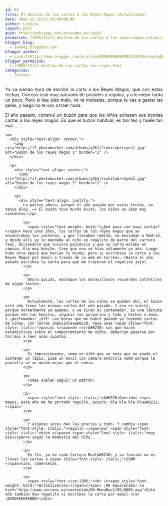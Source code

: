 ```yaml
---
id: 83
title: El Destino de las cartas a los Reyes Magos (Actualizado)
date: 2005-12-15T11:29:00+00:00
author: Linkita
layout: post
guid: http://qukiyegi.dns-privadas.es/?p=83
permalink: /2005/12/el-destino-de-las-cartas-a-los-reyes-magos-actualizado/
blogger_blog:
  - sonnei.blogspot.com
blogger_author:
  - Linkitahttp://www.blogger.com/profile/08969869659383343445noreply@blogger.com
blogger_permalink:
  - /2005/12/el-destino-de-las-cartas-los-reyes.html
categories:
  - Correos
---
```

<div style="text-align: justify;">
  Ya va siendo hora de escribir la carta a los Reyes Magos, que con estas fechas, Correos está muy saturado de postales y regalos, y a lo mejor tarda un poco. Pero si has sido malo, no te molestes, porque te vas a gastar las pelas, y luego no te van a traer nada.</p> 
  
  <p>
    El año pasado, construí un buzón para que los niños echasen sus bonitas cartas a los reyes magos. Es que el buzón habitual, es tan feo y huele tan mal&#8230;.</div> 
    
    <p>
      <div style="text-align: center;">
        <img src="http://i7.photobucket.com/albums/y261/linkitab/reyes1.jpg" alt="Buzon de los reyes magos 1" border="2" />
      </div>
      
      <p>
        <div style="text-align: center;">
          <img src="http://i7.photobucket.com/albums/y261/linkitab/reyes2.jpg" alt="Buzon de los reyes magos 2" border="2" />
        </div>
        
        <p>
          <div style="text-align: justify;">
            Lo posteo ahora, porque el año pasado por estas fechas, no tenía blog. =) El buzón tuvo mucho éxito, los niños se iban muy contentos.</p> 
            
            <p>
              <span style="font-weight: bold;">¿Qué pasa con esas cartas?</span> Hace unos años, las cartas de los reyes magos que se encontraban los carteros, y que llevaban remite, se enviaban a Madrid, y desde allí se le mandaba al niño un regalito de parte del cartero real, diciendole que tuviera paciencia y que su carta estaba en camino. Era muy bonito. Creo que eso se hizo sólamente un año. Luego hubo otra época que hacian lo mismo, pero si escribías la carta a los Reyes Magos por email a través de la web de Correos. (Hasta el año pasado escribia la carta para que me trajeran el regalito jeje)
            </p>
            
            <p>
              Ahora quizás, machaque los maravillosos recuerdos infantiles de algún lector:
            </p>
            
            <p>
              Actualmente, las cartas de los niños se quedan ahí, el buzón este año tiene las mismas cartas del año pasado. Y eso es suerte, porque normalmente se queman, o se tiran al contenedor. Es una lástima porque son tan bonitas, algunas con purpurina y todo y hechas a mano. Y ¡perfumadas! ¡Uff! Las horas que me habré pasado yo leyendo cartas de niños, con letras imposibles&#8230; Vaya unas <span style="font-style: italic;">panzás </span>de reir&#8230; Los que hacen estadísticas sobre el comportamiento de niños, deberían pasarse por Correos a leer unas cuantas.
            </p>
            
            <p>
              Es impresionante, como un niño que se nota que no puede ni sostener un lápiz, pide un móvil con cámara motorola v600 porque la pantalla se ve mucho mejor que el nokia.
            </p>
            
            <p>
              Todas suelen seguir un patrón:
            </p>
            
            <p>
              <span style="font-style: italic;">&#8220;Queridos reyes magos, este año me he portado regulín, quiero: bla bla bla bla&#8221;</span>
            </p>
            
            <p>
              Y algunas veces dan las gracias y todo. Y cambia <span style="font-style: italic;">regulín </span>por <span style="font-style: italic;">bien </span>o <span style="font-style: italic;">muy bie</span>n según la modestia del niño.
            </p>
            
            <p>
              En fín, yo he sido Cartera Real&#8230; y su función no es llevar las cartas a <span style="font-style: italic;">SSMM </span>sino, comérselas.
            </p>
            
            <p>
              <span style="font-size:130%;"><br /><span style="font-weight: bold;">Actualización:</span></span> ¡Me equivocaba! <a href="http://www.correos.es/contenido/00-MenuRec1/05/0005.asp">Este año también dan regalito si escribes la carta por email.</a> ¡BIEEEEEEEENNN!</div>